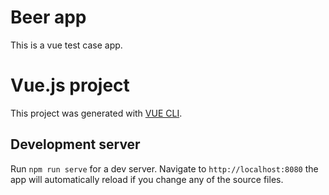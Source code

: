 # Beer app

This is a vue test case app.

# Vue.js project

This project was generated with [VUE CLI](https://github.com/vuejs/vue-cli).

## Development server

Run `npm run serve` for a dev server. Navigate to `http://localhost:8080` the app will automatically reload if you change any of the source files.
